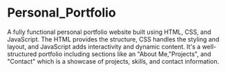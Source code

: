 # Personal_Portfolio

A fully functional personal portfolio website built using HTML, CSS, and JavaScript. The HTML provides the structure, CSS handles the styling and layout, and JavaScript adds interactivity and dynamic content. It's a well-structured portfolio including sections like an "About Me,"Projects", and "Contact" which is a showcase of projects, skills, and contact information. 
